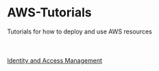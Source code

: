 # AWS-Tutorials
Tutorials for how to deploy and use AWS resources  
<br><br><br>
[Identity and Access Management](https://github.com/hsaltan/AWS-Tutorials/tree/main/Identity%20and%20Access%20Management)
